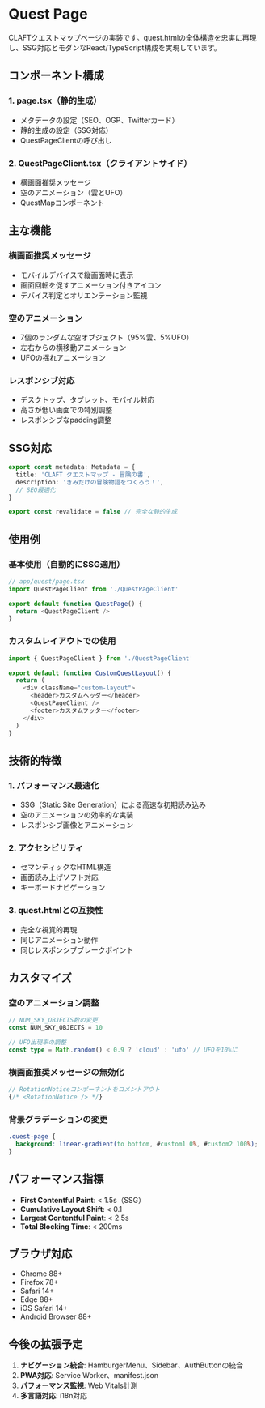 # Quest Page

CLAFTクエストマップページの実装です。quest.htmlの全体構造を忠実に再現し、SSG対応とモダンなReact/TypeScript構成を実現しています。

## コンポーネント構成

### 1. page.tsx（静的生成）
- メタデータの設定（SEO、OGP、Twitterカード）
- 静的生成の設定（SSG対応）
- QuestPageClientの呼び出し

### 2. QuestPageClient.tsx（クライアントサイド）
- 横画面推奨メッセージ
- 空のアニメーション（雲とUFO）
- QuestMapコンポーネント

## 主な機能

### 横画面推奨メッセージ
- モバイルデバイスで縦画面時に表示
- 画面回転を促すアニメーション付きアイコン
- デバイス判定とオリエンテーション監視

### 空のアニメーション
- 7個のランダムな空オブジェクト（95%雲、5%UFO）
- 左右からの横移動アニメーション
- UFOの揺れアニメーション

### レスポンシブ対応
- デスクトップ、タブレット、モバイル対応
- 高さが低い画面での特別調整
- レスポンシブなpadding調整

## SSG対応

```typescript
export const metadata: Metadata = {
  title: 'CLAFT クエストマップ - 冒険の書',
  description: 'きみだけの冒険物語をつくろう！',
  // SEO最適化
}

export const revalidate = false // 完全な静的生成
```

## 使用例

### 基本使用（自動的にSSG適用）

```typescript
// app/quest/page.tsx
import QuestPageClient from './QuestPageClient'

export default function QuestPage() {
  return <QuestPageClient />
}
```

### カスタムレイアウトでの使用

```typescript
import { QuestPageClient } from './QuestPageClient'

export default function CustomQuestLayout() {
  return (
    <div className="custom-layout">
      <header>カスタムヘッダー</header>
      <QuestPageClient />
      <footer>カスタムフッター</footer>
    </div>
  )
}
```

## 技術的特徴

### 1. パフォーマンス最適化
- SSG（Static Site Generation）による高速な初期読み込み
- 空のアニメーションの効率的な実装
- レスポンシブ画像とアニメーション

### 2. アクセシビリティ
- セマンティックなHTML構造
- 画面読み上げソフト対応
- キーボードナビゲーション

### 3. quest.htmlとの互換性
- 完全な視覚的再現
- 同じアニメーション動作
- 同じレスポンシブブレークポイント

## カスタマイズ

### 空のアニメーション調整

```typescript
// NUM_SKY_OBJECTS数の変更
const NUM_SKY_OBJECTS = 10

// UFO出現率の調整
const type = Math.random() < 0.9 ? 'cloud' : 'ufo' // UFOを10%に
```

### 横画面推奨メッセージの無効化

```typescript
// RotationNoticeコンポーネントをコメントアウト
{/* <RotationNotice /> */}
```

### 背景グラデーションの変更

```css
.quest-page {
  background: linear-gradient(to bottom, #custom1 0%, #custom2 100%);
}
```

## パフォーマンス指標

- **First Contentful Paint**: < 1.5s（SSG）
- **Cumulative Layout Shift**: < 0.1
- **Largest Contentful Paint**: < 2.5s
- **Total Blocking Time**: < 200ms

## ブラウザ対応

- Chrome 88+
- Firefox 78+
- Safari 14+
- Edge 88+
- iOS Safari 14+
- Android Browser 88+

## 今後の拡張予定

1. **ナビゲーション統合**: HamburgerMenu、Sidebar、AuthButtonの統合
2. **PWA対応**: Service Worker、manifest.json
3. **パフォーマンス監視**: Web Vitals計測
4. **多言語対応**: i18n対応 